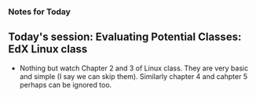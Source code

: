 ### Notes for Today

## Today's session: Evaluating Potential Classes: EdX Linux class

* Nothing but watch Chapter 2 and 3 of Linux class. They are very basic and simple (I say we can skip them). Similarly chapter 4 and cahpter 5 perhaps can be ignored too.
